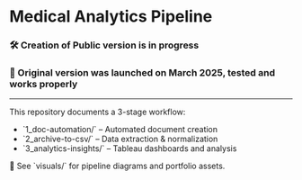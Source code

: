 # Medical Analytics Pipeline

### 🛠️ Creation of Public version is in progress
### 🚀 Original version was launched on March 2025, tested and works properly

---

This repository documents a 3-stage workflow:

- \`1_doc-automation/\` – Automated document creation
- \`2_archive-to-csv/\` – Data extraction & normalization
- \`3_analytics-insights/\` – Tableau dashboards and analysis

📁 See \`visuals/\` for pipeline diagrams and portfolio assets.
